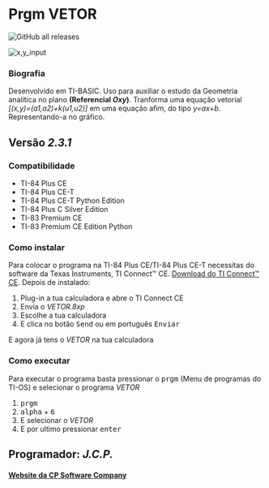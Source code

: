 <!-- README.md Versão 1.3 -->
<h1>Prgm VETOR</h1>

![GitHub all releases](https://img.shields.io/github/downloads/CPSoftwareC/VETOR.8xp/total?style=plastic)

![x,y_input](https://user-images.githubusercontent.com/67112321/100032454-f96c7380-2def-11eb-9fa3-bdda441b8d0b.png)

<h3>Biografia</h3>

<p>Desenvolvido em TI-BASIC. Uso para auxiliar o estudo da Geometria analítica no plano <strong>(Referencial <em>Oxy</em>)</strong>. Tranforma uma equação vetorial <em>[(x,y)=(a1,a2)+k(u1,u2)]</em> em uma equação afim, do tipo <em>y=ax+b</em>. Representando-a no gráfico.</p>

<h2>Versão <em><strong>2.3.1</strong></em></h2>

<h3>Compatibilidade</h3>

<ul>
 <li>TI-84 Plus CE</li>
 <li>TI-84 Plus CE-T</li>
 <li>TI-84 Plus CE-T Python Edition</li>
 <li>TI-84 Plus C Silver Edition</li>
 <li>TI-83 Premium CE</li>
 <li>TI-83 Premium CE Edition Python</li>
</ul>

<h3>Como instalar</h3>

<p>Para colocar o programa na TI-84 Plus CE/TI-84 Plus CE-T necessitas do software da Texas Instruments, TI Connect™ CE. <a href="https://education.ti.com/pt/produtos/computer-software/ti-connect-ce-sw"> Download do TI Connect™ CE</a>. Depois de instalado:
<ol>
     <li>Plug-in a tua calculadora e abre o TI Connect CE</li>
     <li>Envia o <em>VETOR.8xp</em></li>
     <li>Escolhe a tua calculadora</li>
     <li>E clica no botão <kbd>Send</kbd> ou em português <kbd>Enviar</kbd></li>
</ol>

<p> E agora já tens o <em>VETOR</em> na tua calculadora</p>

<h3>Como executar</h3>

<p> Para executar o programa basta pressionar o <kbd>prgm</kbd> (Menu de programas do TI-OS) e selecionar o programa <em>VETOR</em></p>

<ol>
     <li><kbd>prgm</kbd></li>
     <li><kbd>alpha</kbd> + <kbd>6</kbd></li>
     <li>E selecionar o <em>VETOR</em></li>
     <li>E por ultimo pressionar <kbd>enter</kbd></li>
</ol>

<h2>Programador: <strong><em>J.C.P.</em></strong></h2>

<h4><a href="http://cpsoftwarecompany.epizy.com">Website da CP Software Company</a></h4>
